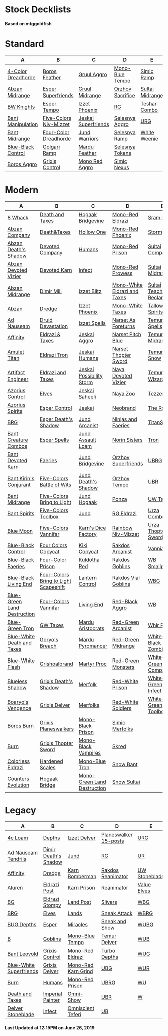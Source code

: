 # Stock Decklists
#### Based on mtggoldfish


# Standard

|                                   A                                    |                                       B                                        |                                    C                                     |                                 D                                  |                                E                                 |
|------------------------------------------------------------------------|--------------------------------------------------------------------------------|--------------------------------------------------------------------------|--------------------------------------------------------------------|------------------------------------------------------------------|
|[4-Color Dreadhorde](./mtggoldfish/Standard/decks/4-Color_Dreadhorde.md)|[Boros Feather](./mtggoldfish/Standard/decks/Boros_Feather.md)                  |[Gruul Aggro](./mtggoldfish/Standard/decks/Gruul_Aggro.md)                |[Mono-Blue Tempo](./mtggoldfish/Standard/decks/Mono-Blue_Tempo.md)  |[Simic Ramp](./mtggoldfish/Standard/decks/Simic_Ramp.md)          |
|[Abzan Midrange](./mtggoldfish/Standard/decks/Abzan_Midrange.md)        |[Esper Superfriends](./mtggoldfish/Standard/decks/Esper_Superfriends.md)        |[Gruul Midrange](./mtggoldfish/Standard/decks/Gruul_Midrange.md)          |[Orzhov Sacrifice](./mtggoldfish/Standard/decks/Orzhov_Sacrifice.md)|[Sultai Midrange](./mtggoldfish/Standard/decks/Sultai_Midrange.md)|
|[BW Knights](./mtggoldfish/Standard/decks/BW_Knights.md)                |[Esper Tempo](./mtggoldfish/Standard/decks/Esper_Tempo.md)                      |[Izzet Phoenix](./mtggoldfish/Standard/decks/Izzet_Phoenix.md)            |[RG](./mtggoldfish/Standard/decks/RG.md)                            |[Teshar Combo](./mtggoldfish/Standard/decks/Teshar_Combo.md)      |
|[Bant Manipulation](./mtggoldfish/Standard/decks/Bant_Manipulation.md)  |[Five-Colors Niv-Mizzet](./mtggoldfish/Standard/decks/Five-Colors_Niv-Mizzet.md)|[Jeskai Superfriends](./mtggoldfish/Standard/decks/Jeskai_Superfriends.md)|[Selesnya Aggro](./mtggoldfish/Standard/decks/Selesnya_Aggro.md)    |[URG](./mtggoldfish/Standard/decks/URG.md)                        |
|[Bant Midrange](./mtggoldfish/Standard/decks/Bant_Midrange.md)          |[Four-Color Dreadhorde](./mtggoldfish/Standard/decks/Four-Color_Dreadhorde.md)  |[Jund Warriors](./mtggoldfish/Standard/decks/Jund_Warriors.md)            |[Selesnya Ramp](./mtggoldfish/Standard/decks/Selesnya_Ramp.md)      |[White Weenie](./mtggoldfish/Standard/decks/White_Weenie.md)      |
|[Blue-Black Control](./mtggoldfish/Standard/decks/Blue-Black_Control.md)|[Golgari Ramp](./mtggoldfish/Standard/decks/Golgari_Ramp.md)                    |[Mardu Feather](./mtggoldfish/Standard/decks/Mardu_Feather.md)            |[Selesnya Tokens](./mtggoldfish/Standard/decks/Selesnya_Tokens.md)  |                                                                  |
|[Boros Aggro](./mtggoldfish/Standard/decks/Boros_Aggro.md)              |[Grixis Control](./mtggoldfish/Standard/decks/Grixis_Control.md)                |[Mono Red Aggro](./mtggoldfish/Standard/decks/Mono_Red_Aggro.md)          |[Simic Nexus](./mtggoldfish/Standard/decks/Simic_Nexus.md)          |                                                                  |


# Modern

|                                           A                                            |                                                     B                                                      |                                           C                                            |                                            D                                             |                                           E                                            |
|----------------------------------------------------------------------------------------|------------------------------------------------------------------------------------------------------------|----------------------------------------------------------------------------------------|------------------------------------------------------------------------------------------|----------------------------------------------------------------------------------------|
|[8 Whack](./mtggoldfish/Modern/decks/8_Whack.md)                                        |[Death and Taxes](./mtggoldfish/Modern/decks/Death_and_Taxes.md)                                            |[Hogaak Bridgevine](./mtggoldfish/Modern/decks/Hogaak_Bridgevine.md)                    |[Mono-Red Eldrazi](./mtggoldfish/Modern/decks/Mono-Red_Eldrazi.md)                        |[Sram-O's](./mtggoldfish/Modern/decks/Sram-O's.md)                                      |
|[Abzan Company](./mtggoldfish/Modern/decks/Abzan_Company.md)                            |[Death&amp;Taxes](./mtggoldfish/Modern/decks/Death&amp;Taxes.md)                                            |[Hollow One](./mtggoldfish/Modern/decks/Hollow_One.md)                                  |[Mono-Red Phoenix](./mtggoldfish/Modern/decks/Mono-Red_Phoenix.md)                        |[Storm](./mtggoldfish/Modern/decks/Storm.md)                                            |
|[Abzan Death's Shadow](./mtggoldfish/Modern/decks/Abzan_Death's_Shadow.md)              |[Devoted Company](./mtggoldfish/Modern/decks/Devoted_Company.md)                                            |[Humans](./mtggoldfish/Modern/decks/Humans.md)                                          |[Mono-Red Prison](./mtggoldfish/Modern/decks/Mono-Red_Prison.md)                          |[Sultai Company](./mtggoldfish/Modern/decks/Sultai_Company.md)                          |
|[Abzan Devoted Vizier](./mtggoldfish/Modern/decks/Abzan_Devoted_Vizier.md)              |[Devoted Karn](./mtggoldfish/Modern/decks/Devoted_Karn.md)                                                  |[Infect](./mtggoldfish/Modern/decks/Infect.md)                                          |[Mono-Red Prowess](./mtggoldfish/Modern/decks/Mono-Red_Prowess.md)                        |[Sultai Midrange](./mtggoldfish/Modern/decks/Sultai_Midrange.md)                        |
|[Abzan Midrange](./mtggoldfish/Modern/decks/Abzan_Midrange.md)                          |[Dimir Mill](./mtggoldfish/Modern/decks/Dimir_Mill.md)                                                      |[Izzet Blitz](./mtggoldfish/Modern/decks/Izzet_Blitz.md)                                |[Mono-White Eldrazi and Taxes](./mtggoldfish/Modern/decks/Mono-White_Eldrazi_and_Taxes.md)|[Sultai Teaching Reclamation](./mtggoldfish/Modern/decks/Sultai_Teaching_Reclamation.md)|
|[Abzan](./mtggoldfish/Modern/decks/Abzan.md)                                            |[Dredge](./mtggoldfish/Modern/decks/Dredge.md)                                                              |[Izzet Phoenix](./mtggoldfish/Modern/decks/Izzet_Phoenix.md)                            |[Mono-White Taxes](./mtggoldfish/Modern/decks/Mono-White_Taxes.md)                        |[Tallowisp Spirits](./mtggoldfish/Modern/decks/Tallowisp_Spirits.md)                    |
|[Ad Nauseam](./mtggoldfish/Modern/decks/Ad_Nauseam.md)                                  |[Druid Devastation](./mtggoldfish/Modern/decks/Druid_Devastation.md)                                        |[Izzet Spells](./mtggoldfish/Modern/decks/Izzet_Spells.md)                              |[Narset As Foreturns](./mtggoldfish/Modern/decks/Narset_As_Foreturns.md)                  |[Temur Free Spells](./mtggoldfish/Modern/decks/Temur_Free_Spells.md)                    |
|[Affinity](./mtggoldfish/Modern/decks/Affinity.md)                                      |[Eldrazi & Taxes](./mtggoldfish/Modern/decks/Eldrazi_&_Taxes.md)                                            |[Jeskai Aggro](./mtggoldfish/Modern/decks/Jeskai_Aggro.md)                              |[Narset Pitch Blue](./mtggoldfish/Modern/decks/Narset_Pitch_Blue.md)                      |[Temur Midrange](./mtggoldfish/Modern/decks/Temur_Midrange.md)                          |
|[Amulet Titan](./mtggoldfish/Modern/decks/Amulet_Titan.md)                              |[Eldrazi Tron](./mtggoldfish/Modern/decks/Eldrazi_Tron.md)                                                  |[Jeskai Humans](./mtggoldfish/Modern/decks/Jeskai_Humans.md)                            |[Narset Thopter Sword](./mtggoldfish/Modern/decks/Narset_Thopter_Sword.md)                |[Temur Snow](./mtggoldfish/Modern/decks/Temur_Snow.md)                                  |
|[Artifact Engineer](./mtggoldfish/Modern/decks/Artifact_Engineer.md)                    |[Eldrazi and Taxes](./mtggoldfish/Modern/decks/Eldrazi_and_Taxes.md)                                        |[Jeskai Possibility Storm](./mtggoldfish/Modern/decks/Jeskai_Possibility_Storm.md)      |[Naya Devoted Vizier](./mtggoldfish/Modern/decks/Naya_Devoted_Vizier.md)                  |[Temur Wizards](./mtggoldfish/Modern/decks/Temur_Wizards.md)                            |
|[Azorius Control](./mtggoldfish/Modern/decks/Azorius_Control.md)                        |[Elves](./mtggoldfish/Modern/decks/Elves.md)                                                                |[Jeskai Saheeli](./mtggoldfish/Modern/decks/Jeskai_Saheeli.md)                          |[Naya Zoo](./mtggoldfish/Modern/decks/Naya_Zoo.md)                                        |[Tezzerator](./mtggoldfish/Modern/decks/Tezzerator.md)                                  |
|[Azorius Spirits](./mtggoldfish/Modern/decks/Azorius_Spirits.md)                        |[Esper Control](./mtggoldfish/Modern/decks/Esper_Control.md)                                                |[Jeskai](./mtggoldfish/Modern/decks/Jeskai.md)                                          |[Neobrand](./mtggoldfish/Modern/decks/Neobrand.md)                                        |[The Rock](./mtggoldfish/Modern/decks/The_Rock.md)                                      |
|[BRG](./mtggoldfish/Modern/decks/BRG.md)                                                |[Esper Death's Shadow](./mtggoldfish/Modern/decks/Esper_Death's_Shadow.md)                                  |[Jund Arcanist](./mtggoldfish/Modern/decks/Jund_Arcanist.md)                            |[Ninjas and Faeries](./mtggoldfish/Modern/decks/Ninjas_and_Faeries.md)                    |[TitanShift](./mtggoldfish/Modern/decks/TitanShift.md)                                  |
|[Bant Creature Combos](./mtggoldfish/Modern/decks/Bant_Creature_Combos.md)              |[Esper Spells](./mtggoldfish/Modern/decks/Esper_Spells.md)                                                  |[Jund Assault Loam](./mtggoldfish/Modern/decks/Jund_Assault_Loam.md)                    |[Norin Sisters](./mtggoldfish/Modern/decks/Norin_Sisters.md)                              |[Tron](./mtggoldfish/Modern/decks/Tron.md)                                              |
|[Bant Devoted Karn](./mtggoldfish/Modern/decks/Bant_Devoted_Karn.md)                    |[Faeries](./mtggoldfish/Modern/decks/Faeries.md)                                                            |[Jund Bridgevine](./mtggoldfish/Modern/decks/Jund_Bridgevine.md)                        |[Orzhov Superfriends](./mtggoldfish/Modern/decks/Orzhov_Superfriends.md)                  |[UBRG](./mtggoldfish/Modern/decks/UBRG.md)                                              |
|[Bant Kirin's Conjurant](./mtggoldfish/Modern/decks/Bant_Kirin's_Conjurant.md)          |[Five-Colors Battle of Wits](./mtggoldfish/Modern/decks/Five-Colors_Battle_of_Wits.md)                      |[Jund Death's Shadow](./mtggoldfish/Modern/decks/Jund_Death's_Shadow.md)                |[Orzhov Tempo](./mtggoldfish/Modern/decks/Orzhov_Tempo.md)                                |[UBR](./mtggoldfish/Modern/decks/UBR.md)                                                |
|[Bant Midrange](./mtggoldfish/Modern/decks/Bant_Midrange.md)                            |[Five-Colors Bring to Light](./mtggoldfish/Modern/decks/Five-Colors_Bring_to_Light.md)                      |[Jund Hogaak](./mtggoldfish/Modern/decks/Jund_Hogaak.md)                                |[Ponza](./mtggoldfish/Modern/decks/Ponza.md)                                              |[UW Taxes](./mtggoldfish/Modern/decks/UW_Taxes.md)                                      |
|[Bant Spirits](./mtggoldfish/Modern/decks/Bant_Spirits.md)                              |[Five-Colors Toolbox](./mtggoldfish/Modern/decks/Five-Colors_Toolbox.md)                                    |[Jund](./mtggoldfish/Modern/decks/Jund.md)                                              |[RG Eldrazi](./mtggoldfish/Modern/decks/RG_Eldrazi.md)                                    |[Urza Comboes](./mtggoldfish/Modern/decks/Urza_Comboes.md)                              |
|[Blue Moon](./mtggoldfish/Modern/decks/Blue_Moon.md)                                    |[Five-Colors Vannifar](./mtggoldfish/Modern/decks/Five-Colors_Vannifar.md)                                  |[Karn's Dice Factory](./mtggoldfish/Modern/decks/Karn's_Dice_Factory.md)                |[Rainbow Niv-Mizzet](./mtggoldfish/Modern/decks/Rainbow_Niv-Mizzet.md)                    |[Urza Thopter Sword](./mtggoldfish/Modern/decks/Urza_Thopter_Sword.md)                  |
|[Blue-Black Control](./mtggoldfish/Modern/decks/Blue-Black_Control.md)                  |[Four Colors Copycat](./mtggoldfish/Modern/decks/Four_Colors_Copycat.md)                                    |[Kiki Copycat](./mtggoldfish/Modern/decks/Kiki_Copycat.md)                              |[Rakdos Arcanist](./mtggoldfish/Modern/decks/Rakdos_Arcanist.md)                          |[Vanniar Pod](./mtggoldfish/Modern/decks/Vanniar_Pod.md)                                |
|[Blue-Black Faeries](./mtggoldfish/Modern/decks/Blue-Black_Faeries.md)                  |[Four-Color Prison](./mtggoldfish/Modern/decks/Four-Color_Prison.md)                                        |[Kuldotha Red](./mtggoldfish/Modern/decks/Kuldotha_Red.md)                              |[Rakdos Goblins](./mtggoldfish/Modern/decks/Rakdos_Goblins.md)                            |[WB Smallpox](./mtggoldfish/Modern/decks/WB_Smallpox.md)                                |
|[Blue-Black Living End](./mtggoldfish/Modern/decks/Blue-Black_Living_End.md)            |[Four-Colors Bring to Light Scapeshift](./mtggoldfish/Modern/decks/Four-Colors_Bring_to_Light_Scapeshift.md)|[Lantern Control](./mtggoldfish/Modern/decks/Lantern_Control.md)                        |[Rakdos Vial Goblins](./mtggoldfish/Modern/decks/Rakdos_Vial_Goblins.md)                  |[WBG](./mtggoldfish/Modern/decks/WBG.md)                                                |
|[Blue-Green Land Destruction](./mtggoldfish/Modern/decks/Blue-Green_Land_Destruction.md)|[Four-Colors Vannifar](./mtggoldfish/Modern/decks/Four-Colors_Vannifar.md)                                  |[Living End](./mtggoldfish/Modern/decks/Living_End.md)                                  |[Red-Black Aggro](./mtggoldfish/Modern/decks/Red-Black_Aggro.md)                          |[WB](./mtggoldfish/Modern/decks/WB.md)                                                  |
|[Blue-Green Tron](./mtggoldfish/Modern/decks/Blue-Green_Tron.md)                        |[GW Taxes](./mtggoldfish/Modern/decks/GW_Taxes.md)                                                          |[Mardu Aristocrats](./mtggoldfish/Modern/decks/Mardu_Aristocrats.md)                    |[Red-Green Arcanist](./mtggoldfish/Modern/decks/Red-Green_Arcanist.md)                    |[Whir Prison](./mtggoldfish/Modern/decks/Whir_Prison.md)                                |
|[Blue-White Death and Taxes](./mtggoldfish/Modern/decks/Blue-White_Death_and_Taxes.md)  |[Goryo's Breach](./mtggoldfish/Modern/decks/Goryo's_Breach.md)                                              |[Mardu Pyromancer](./mtggoldfish/Modern/decks/Mardu_Pyromancer.md)                      |[Red-Green Midrange](./mtggoldfish/Modern/decks/Red-Green_Midrange.md)                    |[White-Black Zombies](./mtggoldfish/Modern/decks/White-Black_Zombies.md)                |
|[Blue-White Flash](./mtggoldfish/Modern/decks/Blue-White_Flash.md)                      |[Grishoalbrand](./mtggoldfish/Modern/decks/Grishoalbrand.md)                                                |[Martyr Proc](./mtggoldfish/Modern/decks/Martyr_Proc.md)                                |[Red-Green Monsters](./mtggoldfish/Modern/decks/Red-Green_Monsters.md)                    |[White-Green Company](./mtggoldfish/Modern/decks/White-Green_Company.md)                |
|[Blueless Shadow](./mtggoldfish/Modern/decks/Blueless_Shadow.md)                        |[Grixis Death's Shadow](./mtggoldfish/Modern/decks/Grixis_Death's_Shadow.md)                                |[Merfolk](./mtggoldfish/Modern/decks/Merfolk.md)                                        |[Red-White Prison](./mtggoldfish/Modern/decks/Red-White_Prison.md)                        |[White-Green Infect](./mtggoldfish/Modern/decks/White-Green_Infect.md)                  |
|[Boaryo's Vengence](./mtggoldfish/Modern/decks/Boaryo's_Vengence.md)                    |[Grixis Delver](./mtggoldfish/Modern/decks/Grixis_Delver.md)                                                |[Merfolks](./mtggoldfish/Modern/decks/Merfolks.md)                                      |[Red-White Soldiers](./mtggoldfish/Modern/decks/Red-White_Soldiers.md)                    |[White-Green Toolbox](./mtggoldfish/Modern/decks/White-Green_Toolbox.md)                |
|[Boros Burn](./mtggoldfish/Modern/decks/Boros_Burn.md)                                  |[Grixis Planeswalkers](./mtggoldfish/Modern/decks/Grixis_Planeswalkers.md)                                  |[Mono-Black Prison](./mtggoldfish/Modern/decks/Mono-Black_Prison.md)                    |[Simic Merfolks](./mtggoldfish/Modern/decks/Simic_Merfolks.md)                            |                                                                                        |
|[Burn](./mtggoldfish/Modern/decks/Burn.md)                                              |[Grixis Thopter Sword](./mtggoldfish/Modern/decks/Grixis_Thopter_Sword.md)                                  |[Mono-Black Vampires](./mtggoldfish/Modern/decks/Mono-Black_Vampires.md)                |[Skred](./mtggoldfish/Modern/decks/Skred.md)                                              |                                                                                        |
|[Colorless Eldrazi](./mtggoldfish/Modern/decks/Colorless_Eldrazi.md)                    |[Hardened Scales](./mtggoldfish/Modern/decks/Hardened_Scales.md)                                            |[Mono-Blue Tron](./mtggoldfish/Modern/decks/Mono-Blue_Tron.md)                          |[Snow Bant](./mtggoldfish/Modern/decks/Snow_Bant.md)                                      |                                                                                        |
|[Counters Evolution](./mtggoldfish/Modern/decks/Counters_Evolution.md)                  |[Hogaak Bridge](./mtggoldfish/Modern/decks/Hogaak_Bridge.md)                                                |[Mono-Green Land Destruction](./mtggoldfish/Modern/decks/Mono-Green_Land_Destruction.md)|[Snow Sultai](./mtggoldfish/Modern/decks/Snow_Sultai.md)                                  |                                                                                        |


# Legacy

|                                       A                                        |                                    B                                     |                                   C                                    |                                     D                                      |                             E                              |
|--------------------------------------------------------------------------------|--------------------------------------------------------------------------|------------------------------------------------------------------------|----------------------------------------------------------------------------|------------------------------------------------------------|
|[4c Loam](./mtggoldfish/Legacy/decks/4c_Loam.md)                                |[Depths](./mtggoldfish/Legacy/decks/Depths.md)                            |[Izzet Delver](./mtggoldfish/Legacy/decks/Izzet_Delver.md)              |[Planeswalker 15-posts](./mtggoldfish/Legacy/decks/Planeswalker_15-posts.md)|[URG](./mtggoldfish/Legacy/decks/URG.md)                    |
|[Ad Nauseam Tendrils](./mtggoldfish/Legacy/decks/Ad_Nauseam_Tendrils.md)        |[Dimir Death's Shadow](./mtggoldfish/Legacy/decks/Dimir_Death's_Shadow.md)|[Jund](./mtggoldfish/Legacy/decks/Jund.md)                              |[RG](./mtggoldfish/Legacy/decks/RG.md)                                      |[UR](./mtggoldfish/Legacy/decks/UR.md)                      |
|[Affinity](./mtggoldfish/Legacy/decks/Affinity.md)                              |[Dredge](./mtggoldfish/Legacy/decks/Dredge.md)                            |[Karn Bomberman](./mtggoldfish/Legacy/decks/Karn_Bomberman.md)          |[Rakdos Reanimator](./mtggoldfish/Legacy/decks/Rakdos_Reanimator.md)        |[UW Stoneblade](./mtggoldfish/Legacy/decks/UW_Stoneblade.md)|
|[Aluren](./mtggoldfish/Legacy/decks/Aluren.md)                                  |[Eldrazi Post](./mtggoldfish/Legacy/decks/Eldrazi_Post.md)                |[Karn Prison](./mtggoldfish/Legacy/decks/Karn_Prison.md)                |[Reanimator](./mtggoldfish/Legacy/decks/Reanimator.md)                      |[Value Elves](./mtggoldfish/Legacy/decks/Value_Elves.md)    |
|[BG](./mtggoldfish/Legacy/decks/BG.md)                                          |[Eldrazi Stompy](./mtggoldfish/Legacy/decks/Eldrazi_Stompy.md)            |[Land Post](./mtggoldfish/Legacy/decks/Land_Post.md)                    |[Slivers](./mtggoldfish/Legacy/decks/Slivers.md)                            |[WBG](./mtggoldfish/Legacy/decks/WBG.md)                    |
|[BRG](./mtggoldfish/Legacy/decks/BRG.md)                                        |[Elves](./mtggoldfish/Legacy/decks/Elves.md)                              |[Lands](./mtggoldfish/Legacy/decks/Lands.md)                            |[Sneak Attack](./mtggoldfish/Legacy/decks/Sneak_Attack.md)                  |[WBRG](./mtggoldfish/Legacy/decks/WBRG.md)                  |
|[BUG Depths](./mtggoldfish/Legacy/decks/BUG_Depths.md)                          |[Esper](./mtggoldfish/Legacy/decks/Esper.md)                              |[Miracles](./mtggoldfish/Legacy/decks/Miracles.md)                      |[Sneak and Show](./mtggoldfish/Legacy/decks/Sneak_and_Show.md)              |[WUBG](./mtggoldfish/Legacy/decks/WUBG.md)                  |
|[B](./mtggoldfish/Legacy/decks/B.md)                                            |[Goblins](./mtggoldfish/Legacy/decks/Goblins.md)                          |[Mono-Blue Tempo](./mtggoldfish/Legacy/decks/Mono-Blue_Tempo.md)        |[Temur Delver](./mtggoldfish/Legacy/decks/Temur_Delver.md)                  |[WUB](./mtggoldfish/Legacy/decks/WUB.md)                    |
|[Bant Leovold](./mtggoldfish/Legacy/decks/Bant_Leovold.md)                      |[Grixis Control](./mtggoldfish/Legacy/decks/Grixis_Control.md)            |[Mono-Red Eldrazi](./mtggoldfish/Legacy/decks/Mono-Red_Eldrazi.md)      |[Turbo Depths](./mtggoldfish/Legacy/decks/Turbo_Depths.md)                  |[WUG](./mtggoldfish/Legacy/decks/WUG.md)                    |
|[Blue-White Superfriends](./mtggoldfish/Legacy/decks/Blue-White_Superfriends.md)|[Grixis Delver](./mtggoldfish/Legacy/decks/Grixis_Delver.md)              |[Mono-Red Karn Grind](./mtggoldfish/Legacy/decks/Mono-Red_Karn_Grind.md)|[UBG](./mtggoldfish/Legacy/decks/UBG.md)                                    |[WUR](./mtggoldfish/Legacy/decks/WUR.md)                    |
|[Burn](./mtggoldfish/Legacy/decks/Burn.md)                                      |[Humans](./mtggoldfish/Legacy/decks/Humans.md)                            |[Mono-Red Prison](./mtggoldfish/Legacy/decks/Mono-Red_Prison.md)        |[UBRG](./mtggoldfish/Legacy/decks/UBRG.md)                                  |[WU](./mtggoldfish/Legacy/decks/WU.md)                      |
|[Death and Taxes](./mtggoldfish/Legacy/decks/Death_and_Taxes.md)                |[Imperial Painter](./mtggoldfish/Legacy/decks/Imperial_Painter.md)        |[Omni-Show](./mtggoldfish/Legacy/decks/Omni-Show.md)                    |[UBR](./mtggoldfish/Legacy/decks/UBR.md)                                    |[W](./mtggoldfish/Legacy/decks/W.md)                        |
|[Delver Stoneblade](./mtggoldfish/Legacy/decks/Delver_Stoneblade.md)            |[Infect](./mtggoldfish/Legacy/decks/Infect.md)                            |[Omniscient Teferi](./mtggoldfish/Legacy/decks/Omniscient_Teferi.md)    |[UB](./mtggoldfish/Legacy/decks/UB.md)                                      |                                                            |



#### Last Updated at 12:15PM on June 26, 2019